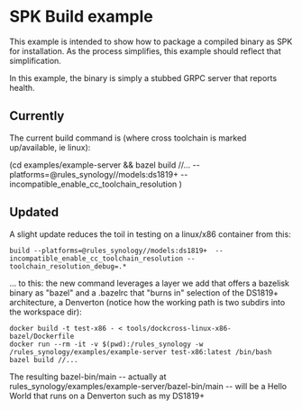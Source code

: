 # SPK Build example

This example is intended to show how to package a compiled binary as SPK for installation.  As the
process simplifies, this example should reflect that simplification.

In this example, the binary is simply a stubbed GRPC server that reports health.

## Currently

The current build command is (where cross toolchain is marked up/available, ie linux):

(cd examples/example-server && bazel build //... --platforms=@rules_synology//models:ds1819+ --incompatible_enable_cc_toolchain_resolution )

## Updated

A slight update reduces the toil in testing on a linux/x86 container from this:

```
build --platforms=@rules_synology//models:ds1819+  --incompatible_enable_cc_toolchain_resolution --toolchain_resolution_debug=.*
```

... to this: the new command leverages a layer we add that offers a bazelisk binary as "bazel" and a
.bazelrc that "burns in" selection of the DS1819+ architecture, a Denverton (notice how the working
path is two subdirs into the workspace dir):

```
docker build -t test-x86 - < tools/dockcross-linux-x86-bazel/Dockerfile
docker run --rm -it -v $(pwd):/rules_synology -w /rules_synology/examples/example-server test-x86:latest /bin/bash
bazel build //...
```

The resulting bazel-bin/main -- actually at rules_synology/examples/example-server/bazel-bin/main
-- will be a Hello World that runs on a Denverton such as my DS1819+
